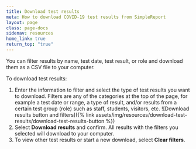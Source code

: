 ```yaml
---
title: Download test results
meta: How to download COVID-19 test results from SimpleReport
layout: page
class: page-docs
sidenav: resources
home_link: true
return_top: "true"
---
```

You can filter results by name, test date, test result, or role and download them as a CSV file to your computer.

To download test results:

1. Enter the information to filter and select the type of test results you want to download. Filters are any of the categories at the top of the page, for example a test date or range, a type of result, and/or results from a certain test group (role) such as staff, students, visitors, etc. 
![Download results button and filters]({% link assets/img/resources/download-test-results/download-test-results-button %})
3. Select **Download results** and confirm. All results with the filters you selected will download to your computer.  
4. To view other test results or start a new download, select **Clear filters**. 
